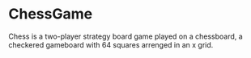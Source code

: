# ChessGame
Chess is a two-player strategy board game played on a chessboard, a checkered gameboard with 64 squares arrenged in an x grid.
